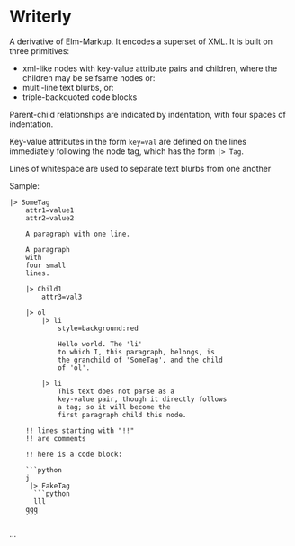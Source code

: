 # Writerly

A derivative of Elm-Markup. It encodes a superset of XML. It is built on three primitives:

- xml-like nodes with key-value attribute pairs and children, where the children may be selfsame nodes or:
- multi-line text blurbs, or:
- triple-backquoted code blocks

Parent-child relationships are indicated by indentation, with four spaces of indentation.

Key-value attributes in the form `key=val` are defined on the lines immediately following the node tag, which has the form `|> Tag`.

Lines of whitespace are used to separate text blurbs from one another

Sample:

```
|> SomeTag
    attr1=value1
    attr2=value2

    A paragraph with one line.

    A paragraph
    with
    four small
    lines.

    |> Child1
        attr3=val3

    |> ol
        |> li
            style=background:red

            Hello world. The 'li'
            to which I, this paragraph, belongs, is
            the granchild of 'SomeTag', and the child
            of 'ol'.

        |> li
            This text does not parse as a
            key-value pair, though it directly follows
            a tag; so it will become the
            first paragraph child this node.

    !! lines starting with "!!"
    !! are comments

    !! here is a code block:

    ```python
    j
     |> FakeTag
      ```python
      lll
    qqq
    ```
```
...
